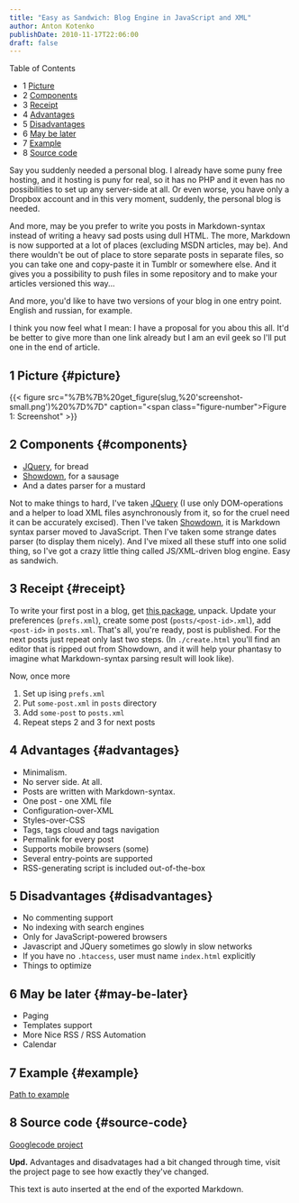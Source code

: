 ```yaml
---
title: "Easy as Sandwich: Blog Engine in JavaScript and XML"
author: Anton Kotenko
publishDate: 2010-11-17T22:06:00
draft: false
---
```


<div class="ox-hugo-toc toc has-section-numbers">

<div class="heading">Table of Contents</div>

- <span class="section-num">1</span> [Picture](#picture)
- <span class="section-num">2</span> [Components](#components)
- <span class="section-num">3</span> [Receipt](#receipt)
- <span class="section-num">4</span> [Advantages](#advantages)
- <span class="section-num">5</span> [Disadvantages](#disadvantages)
- <span class="section-num">6</span> [May be later](#may-be-later)
- <span class="section-num">7</span> [Example](#example)
- <span class="section-num">8</span> [Source code](#source-code)

</div>
<!--endtoc-->

Say you suddenly needed a personal blog. I already have some puny free hosting, and it hosting is puny for real, so it has no PHP and it even has no possibilities to set up any server-side at all. Or even worse, you have only a Dropbox account and in this very moment, suddenly, the personal blog is needed.

And more, may be you prefer to write you posts in Markdown-syntax instead of writing a heavy sad posts using dull HTML. The more, Markdown is now supported at a lot of places (excluding MSDN articles, may be). And there wouldn't be out of place to store separate posts in separate files, so you can take one and copy-paste it in Tumblr or somewhere else. And it gives you a possibility to push files in some repository and to make your articles versioned this way...

And more, you'd like to have two versions of your blog in one entry point. English and russian, for example.

I think you now feel what I mean: I have a proposal for you abou this all. It'd be better to give more than one link already but I am an evil geek so I'll put one in the end of article.


## <span class="section-num">1</span> Picture {#picture}

{{< figure src="%7B%7B%20get_figure(slug,%20'screenshot-small.png')%20%7D%7D" caption="<span class=\"figure-number\">Figure 1: </span>Screenshot" >}}


## <span class="section-num">2</span> Components {#components}

-   [JQuery](http://jquery.com), for bread
-   [Showdown](http://www.attacklab.net/showdown/), for a sausage
-   And a dates parser for a mustard

Not to make things to hard, I've taken [JQuery](http://jquery.com) (I use only DOM-operations and a helper to load XML files asynchronously from it, so for the cruel need it can be accurately excised). Then I've taken [Showdown](http://www.attacklab.net/showdown/), it is Markdown syntax parser moved to JavaScript. Then I've taken some strange dates parser (to display them nicely). And I've mixed all these stuff into one solid thing, so I've got a crazy little thing called JS/XML-driven blog engine. Easy as sandwich.


## <span class="section-num">3</span> Receipt {#receipt}

To write your first post in a blog, get [this package](http://code.google.com/p/showdown-blog/downloads/detail?name=swblog.zip), unpack. Update your preferences (`prefs.xml`), create some post (`posts/<post-id>.xml`), add `<post-id>` in `posts.xml`. That's all, you're ready, post is published. For the next posts just repeat only last two steps. (In `./create.html` you'll find an editor that is ripped out from Showdown, and it will help your phantasy to imagine what Markdown-syntax parsing result will look like).

Now, once more

1.  Set up ising `prefs.xml`
2.  Put `some-post.xml` in `posts` directory
3.  Add `some-post` to `posts.xml`
4.  Repeat steps 2 and 3 for next posts


## <span class="section-num">4</span> Advantages {#advantages}

-   Minimalism.
-   No server side. At all.
-   Posts are written with Markdown-syntax.
-   One post - one XML file
-   Configuration-over-XML
-   Styles-over-CSS
-   Tags, tags cloud and tags navigation
-   Permalink for every post
-   Supports mobile browsers (some)
-   Several entry-points are supported
-   RSS-generating script is included out-of-the-box


## <span class="section-num">5</span> Disadvantages {#disadvantages}

-   No commenting support
-   No indexing with search engines
-   Only for JavaScript-powered browsers
-   Javascript and JQuery sometimes go slowly in slow networks
-   If you have no `.htaccess`, user must name `index.html` explicitly
-   Things to optimize


## <span class="section-num">6</span> May be later {#may-be-later}

-   Paging
-   Templates support
-   More Nice RSS / RSS Automation
-   Calendar


## <span class="section-num">7</span> Example {#example}

[Path to example](http://showdown-blog.googlecode.com/hg/index.html)


## <span class="section-num">8</span> Source code {#source-code}

[Googlecode project](http://showdown-blog.googlecode.com/)

**Upd.** Advantages and disadvatages had a bit changed through time, visit the project page to see how exactly they've changed.


This text is auto inserted at the end of the exported Markdown.
